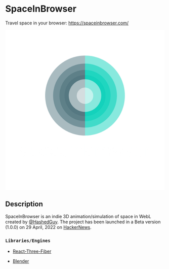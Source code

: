 # SpaceInBrowser

Travel space in your browser: https://spaceinbrowser.com/ 

![SIB Logo](/public/logo/logo_transparent_50.png)

## Description

SpaceInBrowser is an indie 3D animation/simulation of space in WebL created by [@HashedGuy](https://github.com/HashedGuy). The project has been launched in a Beta version (1.0.0) on 29 April, 2022 on [HackerNews](https://news.ycombinator.com/item?id=31204353).

### `Libraries/Engines`

- [React-Three-Fiber](https://github.com/pmndrs/react-three-fiber)

- [Blender](https://www.blender.org/)
